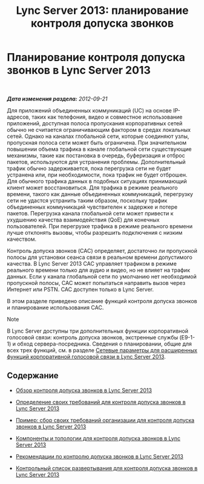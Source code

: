 ﻿---
title: 'Lync Server 2013: планирование контроля допуска звонков'
TOCTitle: Планирование контроля допуска звонков (CAC)
ms:assetid: ca367138-adf5-4119-bc40-5ddf335ed22f
ms:mtpsurl: https://technet.microsoft.com/ru-ru/library/Gg398842(v=OCS.15)
ms:contentKeyID: 49311152
ms.date: 05/19/2016
mtps_version: v=OCS.15
ms.translationtype: HT
---

# Планирование контроля допуска звонков в Lync Server 2013

 

_**Дата изменения раздела:** 2012-09-21_

Для приложений объединенных коммуникаций (UC) на основе IP-адресов, таких как телефония, видео и совместное использование приложений, доступная полоса пропускания корпоративных сетей обычно не считается ограничивающим фактором в средах локальных сетей. Однако на каналах глобальной сети, которые соединяют узлы, пропускная полоса сети может быть ограничена. При значительном повышении объема трафика в канале глобальной сети существующие механизмы, такие как постановка в очередь, буферизация и отброс пакетов, используются для устранения проблемы. Дополнительный трафик обычно задерживается, пока перегрузка сети не будет устранена или, при необходимости, пока трафик не будет отброшен. Для обычного трафика данных в подобных ситуациях принимающий клиент может восстановиться. Для трафика в режиме реального времени, такого как данные объединенных коммуникаций, перегрузку сети не удастся устранить таким образом, поскольку трафик объединенных коммуникаций чувствителен к задержке и потере пакетов. Перегрузка канала глобальной сети может привести к ухудшению качества взаимодействия (QoE) для конечных пользователей. При перегрузке трафика в режиме реального времени лучше отклонять вызовы, чтобы разрешить подключения с низким качеством.

Контроль допуска звонков (CAC) определяет, достаточно ли пропускной полосы для установки сеанса связи в реальном времени допустимого качества. В Lync Server 2013 CAC управляет трафиком в режиме реального времени только для аудио и видео, но не влияет на трафик данных. Если у канала глобальной сети по умолчанию нет необходимой пропускной полосы, CAC может попытаться направить вызов через Интернет или PSTN. CAC доступен только в Lync Server.

В этом разделе приведено описание функций контроля допуска звонков и планирование использования CAC.

> [!note]  
> В Lync Server доступны три дополнительных функции корпоративной голосовой связи: контроль допуска звонков, экстренные службы (E9-1-1) и обход сервера-посредника. Сведения о планировании, общие для всех трех функций, см. в разделе <a href="lync-server-2013-network-settings-for-the-advanced-enterprise-voice-features.md">Сетевые параметры для расширенных функций корпоративной голосовой связи в Lync Server 2013</a>.

## Содержание

  - [Обзор контроля допуска звонков в Lync Server 2013](lync-server-2013-overview-of-call-admission-control.md)

  - [Определение своих требований для контроля допуска звонков в Lync Server 2013](lync-server-2013-defining-your-requirements-for-call-admission-control.md)

  - [Пример: сбор своих требований организации для контроля допуска звонков в Lync Server 2013](lync-server-2013-example-of-gathering-your-requirements-for-call-admission-control.md)

  - [Компоненты и топологии для контроля допуска звонков в Lync Server 2013](lync-server-2013-components-and-topologies-for-cac.md)

  - [Рекомендации по контролю допуска звонков в Lync Server 2013](lync-server-2013-best-practices-for-call-admission-control.md)

  - [Контрольный список развертывания для контроля допуска звонков в Lync Server 2013](lync-server-2013-deployment-checklist-for-call-admission-control.md)

